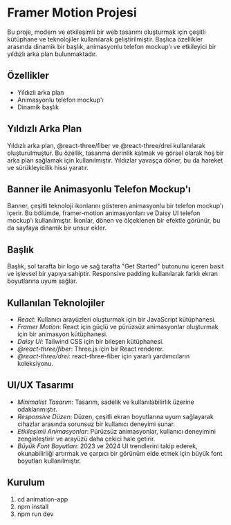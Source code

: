 # Framer Motion Projesi

Bu proje, modern ve etkileşimli bir web tasarımı oluşturmak için çeşitli kütüphane ve teknolojiler kullanılarak geliştirilmiştir. Başlıca özellikler arasında dinamik bir başlık, animasyonlu telefon mockup'ı ve etkileyici bir yıldızlı arka plan bulunmaktadır.

## Özellikler

- Yıldızlı arka plan
- Animasyonlu telefon mockup'ı
- Dinamik başlık

## Yıldızlı Arka Plan

Yıldızlı arka plan, @react-three/fiber ve @react-three/drei kullanılarak oluşturulmuştur. Bu özellik, tasarıma derinlik katmak ve görsel olarak hoş bir arka plan sağlamak için kullanılmıştır. Yıldızlar yavaşça döner, bu da hareket ve sürükleyicilik hissi yaratır.

## Banner ile Animasyonlu Telefon Mockup'ı

Banner, çeşitli teknoloji ikonlarını gösteren animasyonlu bir telefon mockup'ı içerir. Bu bölümde, framer-motion animasyonları ve Daisy UI telefon mockup'ı kullanılmıştır. İkonlar, dönen ve ölçeklenen bir efektle görünür, bu da sayfaya dinamik bir unsur ekler.

## Başlık

Başlık, sol tarafta bir logo ve sağ tarafta "Get Started" butonunu içeren basit ve işlevsel bir yapıya sahiptir. Responsive padding kullanılarak farklı ekran boyutlarına uyum sağlar.

## Kullanılan Teknolojiler

- *React*: Kullanıcı arayüzleri oluşturmak için bir JavaScript kütüphanesi.
- *Framer Motion*: React için güçlü ve pürüzsüz animasyonlar oluşturmak için bir animasyon kütüphanesi.
- *Daisy UI*: Tailwind CSS için bir bileşen kütüphanesi.
- *@react-three/fiber*: Three.js için bir React renderer.
- *@react-three/drei*: react-three-fiber için yararlı yardımcıların koleksiyonu.

## UI/UX Tasarımı

- *Minimalist Tasarım*: Tasarım, sadelik ve kullanılabilirlik üzerine odaklanmıştır.
- *Responsive Düzen*: Düzen, çeşitli ekran boyutlarına uyum sağlayarak cihazlar arasında sorunsuz bir kullanıcı deneyimi sunar.
- *Etkileşimli Animasyonlar*: Pürüzsüz animasyonlar, kullanıcı deneyimini zenginleştirir ve arayüzü daha çekici hale getirir.
- *Büyük Font Boyutları*: 2023 ve 2024 UI trendlerini takip ederek, okunabilirliği artırmak ve çarpıcı bir görünüm elde etmek için büyük font boyutları kullanılmıştır.

## Kurulum

1. cd animation-app
2. npm install
3. npm run dev
